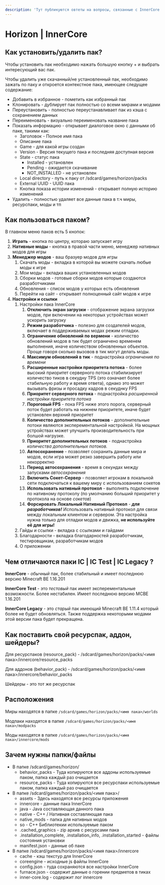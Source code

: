 ```yaml
---
description: 'Тут публикуются овтеты на вопросы, связанные с InnerCore / Horizon'
---
```


# Horizon \| InnerCore

## Как установить/удалить пак?

Чтобы установить пак необходимо нажать большую кнопку + и выбрать интересующий вас пак.

Чтобы удалить уже скачанный/не установленный пак, необходимо зажать по паку и откроется контекстное пака, имеющее следущее содержание: 

* Добавить в избранное - пометить как избранный пак
* Клонировать - дублирует пак полностью со всеми мирами и модами
* Переустановить - полностью переустанавливает пак из кэша с сохранением данных
* Переименовать - визуально переименовать название пака
* Показать информацию - открывает диалоговое окно с данными об паке, такими как:
  * Заголовок - Полное имя пака
  * Описание пака
  * Game - для какой игры создан
  * Version - Версия текущего пака и последняя доступная версия
  * State - статус пака
    * Installed - установлен
    * Pending - ожидается скачивание
    * NOT\_INSTALLED - не установлен
  * Local directory - путь к паку от /sdcard/games/horizon/packs
  * External UUID - UUID пака
  * Кнопка показа истории изменений - открывает полную историю изменений
* Удалить - полностью удаляет все данные пака в т.ч миры, ресурспаки, моды и тп

## Как пользоваться паком?

В главном меню паков есть 5 кнопок:

1. **Играть** - кнопка по центру, котораю запускает игру
2. **Нативные моды** - кнопка в правой части меню, менеджер нативных модов для игры
3. **Менеджер модов** - ваш бразуер модов для игры
   1. Скачать моды - вкладка в которой вы можете скачать любые моды к игре
   2. Мои моды - вкладка ваших установленных модов
   3. Сборки модов - готовые сборки модов которые создаются разработчиками
   4. Обновления - список модов у которых есть обновления
   5. Перейти на сайт - открывает полноценный сайт модов к игре
4. **Настройки и ссылки** 
   1. Настройки пака InnerCore
      1. **Отключить экран загрузки** - отображение экрана загрузки модов, при включении на некоторых устройствах может ускорить загрузку
      2. **Режим разработчика** - полезно для создателей модов, включает в поддерживаемых модах режим отладки.
      3. **Ограничение обновлений по вермени** - количество обновлений модов в тик будет ограничено временем выполнения, иначе количеством обновленных объектов. Проще говоря сколько вызовов в тик могут делать моды.
      4. **Максимум обновлений в тик** - поднастройка _ограничения по времени_
      5. **Расширенные настройки приоритета потока** - более высокий приоритет серверного потока стабилизирует количество тиков в секудну TPS \(это означает более стабильную работу и время ответа\), однако это может вызывать фризы и просадку кадров в секуднку FPS
      6. **Приоритет серверного потока** - поднастройка _расширенной настройки приоритета потока_
      7. **Пороговый FPS** - пока FPS ниже этого порога, серверный поток будет работать на нижнем приоритете, иначе будет установлен верхний приоритет
      8. **Количество дополнительных потоков** - дополнительные потоки являются эксперементальной настройкой. На мощных устройствах может улучшить производительность при болшой нагрузке.
      9. **Приоритет дополнительных потоков** - поднастройка _количества дополнительных потоков._
      10. **Автосохранение** - позволяет сохранить данные мира и модов, если игра может резко завершить работу или некорректно
      11. **Период автосохранения** - время в секундах между запусками _автосохранения_
      12. **Включить Сокет-Сервер** - позволяет игрокам в локальной сети подключаться к вашему миру с использованием сокетов
      13. **Использовать нативный протокол** - выполнять подключение по нативному протоколу \(по умолчанию больший приоритет у протокола на основе _сокетов_\)
      14. **Форсировать Локальный Нативный Протокол** - _**для разработчиков!**_ Использовать нативный протокол для связи между локальным клиентом и сервером. Эта настройка нужна только для отладки модов и движка, **не используйте её для игры!**
   2. Гайды и ссылки - вкладка с ссылками и гайдами
   3. Благодарности - вкладка благодарностей разработчикам, тестировщикам, разработчикам модов
   4. О приложении

## Чем отличаются паки IC \| IC Test \| IC Legacy ?

**InnerCore** - _обычный_ пак, более стабильный и имеет последнюю версию Minecraft BE 1.16.201

**InnerCore Test** - это _тестовый_ пак имеет эксперементальные возможности. Более нестабилен. Имеет последнюю версию MCBE 1.16.201

**InnerCore Legacy** - это _старый_ пак имеющий Minecraft BE 1.11.4 который более не будет обновляться. Также поддержка некоторыми модами этой версии пака будет прекращена.

## Как поставить свой ресурспак, аддон, шейдеры?

Для ресурспаков \(resource\_pack\) - /sdcard/games/horizon/packs/&lt;имя пака&gt;/innercore/resource\_packs

Для аддонов \(behavior\_pack\) - /sdcard/games/horizon/packs/&lt;имя пака&gt;/innercore/behavior\_packs

Шейдеры - это тот же ресурспак

## Расположения

Миры находятся в папке `/sdcard/games/horizon/packs/<имя пака>/worlds`

Модпаки находятся в папке `/sdcard/games/horizon/packs/<имя пака>/modpacks`

Моды находятся в папке `/sdcard/games/horizon/packs/<имя пака>/innercore/mods`

## Зачем нужны папки/файлы

* В папке /sdcard/games/horizon/
  * behavior\_packs - Туда копируются все аддоны используемые паком, папка каждый раз очищается
  * resource\_packs - Туда копируются все ресурспаки используемые паком, папка каждый раз очищается
* В папке /sdcard/games/horizon/packs/&lt;имя пака&gt;/
  * assets - Здесь находятся все ресурсы приложения
  * innercore - данные пака InnerCore
  * java - Java составляющая данного пака
  * native - C++ / Нативная составляющая пака
  * native\_mods - папка для нативных модов
  * so - C++ Библиотекии используемые паком
  * .cached\_graphics - zip архив с ресурсами пака
  * .installation\_complete, .installation\_info, .installation\_started - файлы состояния установки
  * manifest.json - данные об паке
* В папке /sdcard/games/horizon/packs/&lt;имя пака&gt;/innercore
  * cache - кэш текстур для InnerCore
  * coreengine - исходные js файлы InnerCore
  * config.json - туда сохраняются все настройки InnerCore
  * furnace.json - содержит данные о горении предметов в тиках
  * inner-core.log - содержит лог innercore

